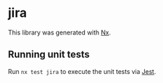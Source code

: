 # jira

This library was generated with [Nx](https://nx.dev).

## Running unit tests

Run `nx test jira` to execute the unit tests via [Jest](https://jestjs.io).

